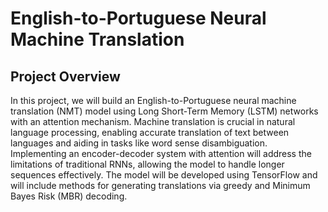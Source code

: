 # English-to-Portuguese Neural Machine Translation

## Project Overview
In this project, we will build an English-to-Portuguese neural machine translation (NMT) model using Long Short-Term Memory (LSTM) networks with an attention mechanism. Machine translation is crucial in natural language processing, enabling accurate translation of text between languages and aiding in tasks like word sense disambiguation. Implementing an encoder-decoder system with attention will address the limitations of traditional RNNs, allowing the model to handle longer sequences effectively. The model will be developed using TensorFlow and will include methods for generating translations via greedy and Minimum Bayes Risk (MBR) decoding.
